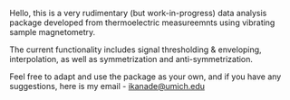 Hello, this is a very rudimentary (but work-in-progress) data analysis package developed from thermoelectric measureemnts using vibrating sample magnetometry. 

The current functionality includes signal thresholding & enveloping, interpolation, as well as symmetrization and anti-symmetrization.

Feel free to adapt and use the package as your own, and if you have any suggestions, here is my email - ikanade@umich.edu
